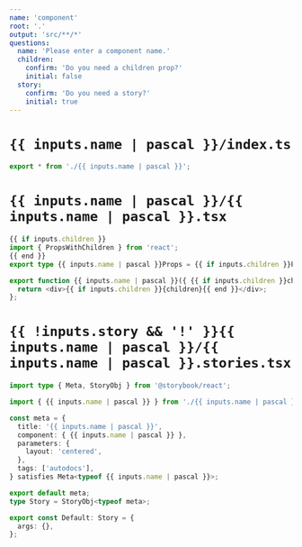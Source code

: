 ```yaml
---
name: 'component'
root: '.'
output: 'src/**/*'
questions:
  name: 'Please enter a component name.'
  children:
    confirm: 'Do you need a children prop?'
    initial: false
  story:
    confirm: 'Do you need a story?'
    initial: true
---
```


# `{{ inputs.name | pascal }}/index.ts`

```typescript
export * from './{{ inputs.name | pascal }}';
```

# `{{ inputs.name | pascal }}/{{ inputs.name | pascal }}.tsx`

```typescript
{{ if inputs.children }}
import { PropsWithChildren } from 'react';
{{ end }}
export type {{ inputs.name | pascal }}Props = {{ if inputs.children }}PropsWithChildren<{}>{{ else }}{}{{ end }};

export function {{ inputs.name | pascal }}({ {{ if inputs.children }}children{{ end }} }: {{ inputs.name | pascal }}Props ) {
  return <div>{{ if inputs.children }}{children}{{ end }}</div>;
};
```

# `{{ !inputs.story && '!' }}{{ inputs.name | pascal }}/{{ inputs.name | pascal }}.stories.tsx`

```typescript
import type { Meta, StoryObj } from '@storybook/react';

import { {{ inputs.name | pascal }} } from './{{ inputs.name | pascal }}';

const meta = {
  title: '{{ inputs.name | pascal }}',
  component: { {{ inputs.name | pascal }} },
  parameters: {
    layout: 'centered',
  },
  tags: ['autodocs'],
} satisfies Meta<typeof {{ inputs.name | pascal }}>;

export default meta;
type Story = StoryObj<typeof meta>;

export const Default: Story = {
  args: {},
};
```
